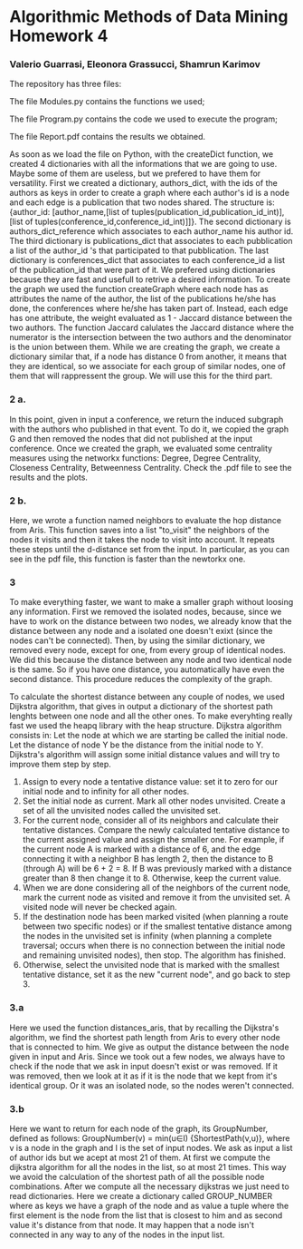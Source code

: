# Algorithmic Methods of Data Mining Homework 4
### Valerio Guarrasi, Eleonora Grassucci, Shamrun Karimov

The repository has three files:

The file Modules.py contains the functions we used;

The file Program.py contains the code we used to execute the program;

The file Report.pdf contains the results we obtained.

As soon as we load the file on Python, with the createDict function, we created 4 dictionaries with all the informations that we are going to use. Maybe some of them are useless, but we prefered to have them for versatility. First we created a dictionary, authors_dict, with the ids of the authors as keys in order to create a graph where each author's id is a node and each edge is a publication that two nodes shared. The structure is: {author_id: [author_name,[list of tuples(publication_id,publication_id_int)],[list of tuples(conference_id,conference_id_int)]]}. The second dictionary is authors_dict_reference which associates to each author_name his author id. The third dictionary is publications_dict that associates to each pubblication a list of the author_id 's that participated to that pubblication. The last dictionary is conferences_dict that associates to each conference_id a list of the publication_id that were part of it. We prefered using dictionaries because they are fast and usefull to retrive a desired information.
To create the graph we used the function createGraph where each node has as attributes the name of the author, the list of the publications he/she has done, the conferences where he/she has taken part of. 
Instead, each edge has one attribute, the weight evaluated as 1 - Jaccard distance between the two authors.
The function Jaccard calulates the Jaccard distance where the numerator is the intersection between the two authors and the denominator is the union between them.
While we are creating the graph, we create a dictionary similar that, if a node has distance 0 from another, it means that they are identical, so we associate for each group of similar nodes, one of them that will rappressent the group. We will use this for the third part. 

### 2 a.

In this point, given in input a conference, we return the induced subgraph with the authors who published in that event. To do it, we copied the graph G and then removed the nodes that did not published at the input conference. Once we created the graph, we evaluated some centrality measures using the networkx functions: Degree, Degree Centrality, Closeness Centrality, Betweenness Centrality.
Check the .pdf file to see the results and the plots.

### 2 b.

Here, we wrote a function named neighbors to evaluate the hop distance from Aris.
This function saves into a list "to_visit" the neighbors of the nodes it visits and then it takes the node to visit into account. It repeats these steps until the d-distance set from the input.
In particular, as you can see in the pdf file, this function is faster than the newtorkx one.

### 3

To make everything faster, we want to make a smaller graph without loosing any information. First we removed the isolated nodes, because, since we have to work on the distance between two nodes, we already know that the distance between any node and a isolated one doesn't exixt (since the nodes can't be connected). Then, by using the similar dictionary, we removed every node, except for one, from every group of identical nodes. We did this because the distance between any node and two identical node is the same. So if you have one distance, you automatically have even the second distance. This procedure reduces the complexity of the graph.

To calculate the shortest distance between any couple of nodes, we used Dijkstra algorithm, that gives in output a dictionary of the shortest path lenghts between one node and all the other ones. To make everyhting really fast we used the heapq library with the heap structure.
Dijkstra algorithm consists in: 
Let the node at which we are starting be called the initial node. Let the distance of node Y be the distance from the initial node to Y. Dijkstra's algorithm will assign some initial distance values and will try to improve them step by step.
1. Assign to every node a tentative distance value: set it to zero for our initial node and to infinity for all other nodes.
2. Set the initial node as current. Mark all other nodes unvisited. Create a set of all the unvisited nodes called the unvisited set.
3. For the current node, consider all of its neighbors and calculate their tentative distances. Compare the newly calculated tentative distance to the current assigned value and assign the smaller one. For example, if the current node A is marked with a distance of 6, and the edge connecting it with a neighbor B has length 2, then the distance to B (through A) will be 6 + 2 = 8. If B was previously marked with a distance greater than 8 then change it to 8. Otherwise, keep the current value.
4. When we are done considering all of the neighbors of the current node, mark the current node as visited and remove it from the unvisited set. A visited node will never be checked again.
5. If the destination node has been marked visited (when planning a route between two specific nodes) or if the smallest tentative distance among the nodes in the unvisited set is infinity (when planning a complete traversal; occurs when there is no connection between the initial node and remaining unvisited nodes), then stop. The algorithm has finished.
6. Otherwise, select the unvisited node that is marked with the smallest tentative distance, set it as the new "current node", and go back to step 3.

### 3.a

Here we used the function distances_aris, that by recalling the Dijkstra's algorithm, we find the shortest path length from Aris to every other node that is connected to him. We give as output the distance between the node given in input and Aris. Since we took out a few nodes, we always have to check if the node that we ask in input doesn't exist or was removed. If it was removed, then we look at it as if it is the node that we kept from it's identical group. Or it was an isolated node, so the nodes weren't connected.

### 3.b

Here we want to return  for each node of the graph, its GroupNumber, defined as follows: GroupNumber(v) = min(u∈I)
{ShortestPath(v,u)}, where v is a node in the graph and I is the set of input nodes. We ask as input a list of author ids but we acept at most 21 of them. At first we compute the dijkstra algorithm for all the nodes in the list, so at most 21 times. This way we avoid the calculation of the shortest path of all the possible node combinations. After we compute all the necessary dijkstras we just need to read dictionaries. Here we create a dictionary called GROUP_NUMBER where as keys we have a graph of the node and as value a tuple where the first element is the node from the list that is closest to him and as second value it's distance from that node. It may happen that a node isn't connected in any way to any of the nodes in the input list.